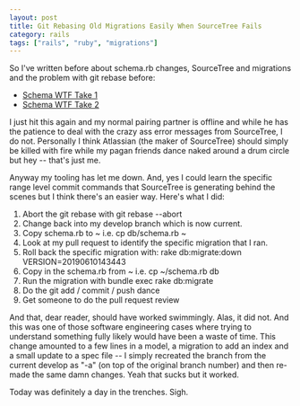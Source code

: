 ```yaml
---
layout: post
title: Git Rebasing Old Migrations Easily When SourceTree Fails
category: rails
tags: ["rails", "ruby", "migrations"]
---
```

So I've written before about schema.rb changes, SourceTree and migrations and the problem with git rebase before:

* [Schema WTF Take 1](https://fuzzyblog.io/blog/rails/2019/05/09/rails-migrations-multiple-developers-and-the-schema-wtf-moment.html)
* [Schema WTF Take 2](https://fuzzyblog.io/blog/rails/2019/05/10/the-schema-wtf-moment-take-2-an-excursion-into-sourcetree.html)

I just hit this again and my normal pairing partner is offline and while he has the patience to deal with the crazy ass error messages from SourceTree, I do not.  Personally I think Atlassian (the maker of SourceTree) should simply be killed with fire while my pagan friends dance naked around a drum circle but hey -- that's just me.  

Anyway my tooling has let me down.  And, yes I could learn the specific range level commit commands that SourceTree is generating behind the scenes but I think there's an easier way.  Here's what I did:

1. Abort the git rebase with git rebase --abort
2. Change back into my develop branch which is now current.
3. Copy schema.rb to ~ i.e. cp db/schema.rb ~
4. Look at my pull request to identify the specific migration that I ran.
5. Roll back the specific migration with: rake db:migrate:down VERSION=20190610143443
6. Copy in the schema.rb from ~ i.e. cp ~/schema.rb db
7. Run the migration with bundle exec rake db:migrate
8. Do the git add / commit / push dance
9. Get someone to do the pull request review

And that, dear reader, should have worked swimmingly.  Alas, it did not.  And this was one of those software engineering cases where trying to understand something fully likely would have been a waste of time.  This change amounted to a few lines in a model, a migration to add an index and a small update to a spec file -- I simply recreated the branch from the current develop as "-a" (on top of the original branch number) and then re-made the same damn changes.  Yeah that sucks but it worked.  

Today was definitely a day in the trenches.  Sigh.
